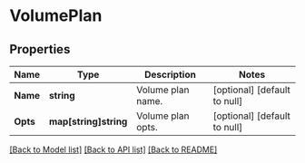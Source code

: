 # VolumePlan

## Properties
Name | Type | Description | Notes
------------ | ------------- | ------------- | -------------
**Name** | **string** | Volume plan name. | [optional] [default to null]
**Opts** | **map[string]string** | Volume plan opts. | [optional] [default to null]

[[Back to Model list]](../README.md#documentation-for-models) [[Back to API list]](../README.md#documentation-for-api-endpoints) [[Back to README]](../README.md)


